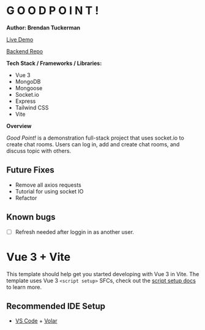 # G O O D P O I N T ! #

**Author: Brendan Tuckerman**

[Live Demo]()

[Backend Repo]()

**Tech Stack / Frameworks / Libraries:**

- Vue 3
- MongoDB
- Mongoose
- Socket.io
- Express
- Tailwind CSS
- Vite

**Overview**

*Good Point!* is a demonstration full-stack project that uses socket.io to create chat rooms. Users can log in, add and create chat rooms, and discuss topic with others.

## Future Fixes

- Remove all axios requests
- Tutorial for using socket IO
- Refactor 


## Known bugs

- [ ] Refresh needed after loggin in as another user.



# Vue 3 + Vite

This template should help get you started developing with Vue 3 in Vite. The template uses Vue 3 `<script setup>` SFCs, check out the [script setup docs](https://v3.vuejs.org/api/sfc-script-setup.html#sfc-script-setup) to learn more.

## Recommended IDE Setup

- [VS Code](https://code.visualstudio.com/) + [Volar](https://marketplace.visualstudio.com/items?itemName=Vue.volar)



